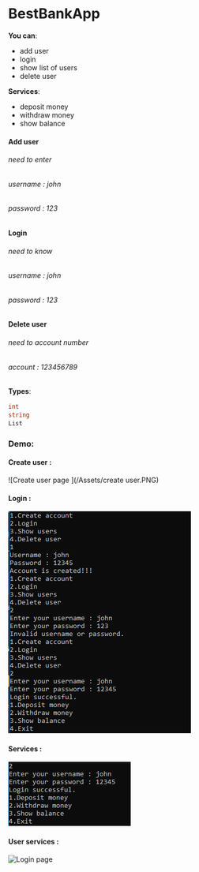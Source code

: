 # BestBankApp
**You can**:

- add user
- login
- show list of users
- delete user


**Services**:

- deposit money
- withdraw money
- show balance

#### Add user
###### need to enter
###### username : *john*
###### password : *123*

#### Login
###### need to know
###### username : *john*
###### password : *123*

#### Delete user
###### need to account number
###### account : *123456789*

**Types**:
```cs
int
string
List
```
### Demo:
#### Create user :
![Create user page ](/Assets/create user.PNG)

#### Login :
![Login page ](/Assets/login.PNG)

#### Services :
![Login page ](/Assets/services.PNG)

#### User services :
![Login page ](/Assets/user_service.PNG)


